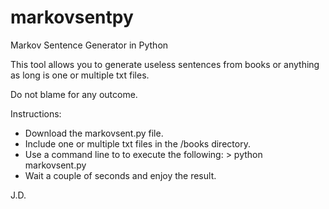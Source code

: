 # markovsentpy
Markov Sentence Generator in Python

This tool allows you to generate useless sentences from books or anything as long is one or multiple txt files.

Do not blame for any outcome.

Instructions:

* Download the markovsent.py file.
* Include one or multiple txt files in the /books directory.
* Use a command line to to execute the following: > python markovsent.py
* Wait a couple of seconds and enjoy the result.


J.D.
